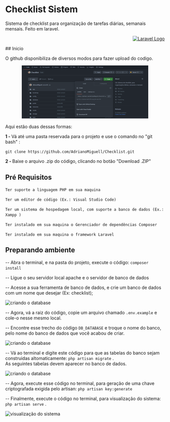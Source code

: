 
# Checklist Sistem 

Sistema de checklist para organização de tarefas diárias, semanais mensais. Feito em laravel.
<p align="right"><a href="https://laravel.com" target="_blank"><img src="https://raw.githubusercontent.com/laravel/art/master/logo-lockup/5%20SVG/2%20CMYK/1%20Full%20Color/laravel-logolockup-cmyk-red.svg" width="150" alt="Laravel Logo"></a></p>
## Inicio

O github disponibiliza de diversos modos para fazer upload do codigo. 
<p align="center"> 
<img src="https://github.com/AdrianoMiguell/Checklist/blob/main/.github/github_images/checklist-git-upload-code.png" width="400" alt="Upload code">
</p>
Aqui estão duas dessas formas:
<p style="display: block"> 
   <strong> 1 - </strong>  Vá até uma pasta reservada para o projeto e use o comando no "git bash" : 
    
    git clone https://github.com/AdrianoMiguell/Checklist.git

</p>
<p style="display: block"> 
    <strong> 2 - </strong>  Baixe o arquivo .zip do código, clicando no botão "Download .ZIP"
</p>

## Pré Requisitos

``` Ter suporte a linguagem PHP em sua maquina ```

``` Ter um editor de código (Ex.: Visual Studio Code) ```

``` Ter um sistema de hospedagem local, com suporte a banco de dados (Ex.: Xampp ) ```

``` Ter instalado em sua maquina o Gerenciador de dependências Composer ```

``` Ter instalado em sua maquina o framework Laravel ```


## Preparando ambiente

-- Abra o terminal, e na pasta do projeto, execute o código: ``` composer install ```

-- Ligue o seu servidor local apache e o servidor de banco de dados

-- Acesse a sua ferramenta de banco de dados, e crie um banco de dados com um nome que desejar (Ex: checklist);

<img src="https://github.com/AdrianoMiguell/Checklist/blob/main/.github/github_images/checklist-create-database.png" width="600" alt="criando o database" />

-- Agora, vá a raiz do código, copie um arquivo chamado  ``` .env.example ```  e cole-o nesse mesmo local.

-- Encontre esse trecho do código ``` DB_DATABASE ```  e troque o nome do banco, pelo nome do banco de dados que você acabou de criar. 

<img src="https://github.com/AdrianoMiguell/Checklist/blob/main/.github/github_images/checklist-copiar-colar-.env-e-renomear-DB_DATABASE.png" width="600" alt="criando o database" />

-- Vá ao terminal e digite este código para que as tabelas do banco sejam construidas altomaticamente:  ``` php artisan migrate ``` .  
As seguintes tabelas devem aparecer no banco de dados.

<img src="https://github.com/AdrianoMiguell/Checklist/blob/main/.github/github_images/checklist-tabelas-criadas.png" width="600" alt="criando o database" />

-- Agora, execute esse código no terminal, para geração de uma chave criptografada exigida pelo artisan: ``` php artisan key:generate ```

-- Finalmente, execute o código no terminal, para visualização do sistema:  ``` php artisan serve ``` . 

<img src="https://github.com/AdrianoMiguell/Checklist/blob/main/.github/github_images/checklist-view-sistem.png" alt="visualização do sistema" />






<!-- <p align="center"><a href="https://laravel.com" target="_blank"><img src="https://raw.githubusercontent.com/laravel/art/master/logo-lockup/5%20SVG/2%20CMYK/1%20Full%20Color/laravel-logolockup-cmyk-red.svg" width="400" alt="Laravel Logo"></a></p>

<p align="center">
<a href="https://github.com/laravel/framework/actions"><img src="https://github.com/laravel/framework/workflows/tests/badge.svg" alt="Build Status"></a>
<a href="https://packagist.org/packages/laravel/framework"><img src="https://img.shields.io/packagist/dt/laravel/framework" alt="Total Downloads"></a>
<a href="https://packagist.org/packages/laravel/framework"><img src="https://img.shields.io/packagist/v/laravel/framework" alt="Latest Stable Version"></a>
<a href="https://packagist.org/packages/laravel/framework"><img src="https://img.shields.io/packagist/l/laravel/framework" alt="License"></a>
</p>

## About Laravel

Laravel is a web application framework with expressive, elegant syntax. We believe development must be an enjoyable and creative experience to be truly fulfilling. Laravel takes the pain out of development by easing common tasks used in many web projects, such as:

- [Simple, fast routing engine](https://laravel.com/docs/routing).
- [Powerful dependency injection container](https://laravel.com/docs/container).
- Multiple back-ends for [session](https://laravel.com/docs/session) and [cache](https://laravel.com/docs/cache) storage.
- Expressive, intuitive [database ORM](https://laravel.com/docs/eloquent).
- Database agnostic [schema migrations](https://laravel.com/docs/migrations).
- [Robust background job processing](https://laravel.com/docs/queues).
- [Real-time event broadcasting](https://laravel.com/docs/broadcasting).

Laravel is accessible, powerful, and provides tools required for large, robust applications.

## Learning Laravel

Laravel has the most extensive and thorough [documentation](https://laravel.com/docs) and video tutorial library of all modern web application frameworks, making it a breeze to get started with the framework.

You may also try the [Laravel Bootcamp](https://bootcamp.laravel.com), where you will be guided through building a modern Laravel application from scratch.

If you don't feel like reading, [Laracasts](https://laracasts.com) can help. Laracasts contains over 2000 video tutorials on a range of topics including Laravel, modern PHP, unit testing, and JavaScript. Boost your skills by digging into our comprehensive video library.

## Laravel Sponsors

We would like to extend our thanks to the following sponsors for funding Laravel development. If you are interested in becoming a sponsor, please visit the Laravel [Patreon page](https://patreon.com/taylorotwell).

### Premium Partners

- **[Vehikl](https://vehikl.com/)**
- **[Tighten Co.](https://tighten.co)**
- **[Kirschbaum Development Group](https://kirschbaumdevelopment.com)**
- **[64 Robots](https://64robots.com)**
- **[Cubet Techno Labs](https://cubettech.com)**
- **[Cyber-Duck](https://cyber-duck.co.uk)**
- **[Many](https://www.many.co.uk)**
- **[Webdock, Fast VPS Hosting](https://www.webdock.io/en)**
- **[DevSquad](https://devsquad.com)**
- **[Curotec](https://www.curotec.com/services/technologies/laravel/)**
- **[OP.GG](https://op.gg)**
- **[WebReinvent](https://webreinvent.com/?utm_source=laravel&utm_medium=github&utm_campaign=patreon-sponsors)**
- **[Lendio](https://lendio.com)**

## Contributing

Thank you for considering contributing to the Laravel framework! The contribution guide can be found in the [Laravel documentation](https://laravel.com/docs/contributions).

## Code of Conduct

In order to ensure that the Laravel community is welcoming to all, please review and abide by the [Code of Conduct](https://laravel.com/docs/contributions#code-of-conduct).

## Security Vulnerabilities

If you discover a security vulnerability within Laravel, please send an e-mail to Taylor Otwell via [taylor@laravel.com](mailto:taylor@laravel.com). All security vulnerabilities will be promptly addressed.

## License

The Laravel framework is open-sourced software licensed under the [MIT license](https://opensource.org/licenses/MIT).

*/
